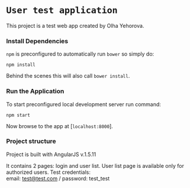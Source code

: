 # `User test application`

This project is a test web app created by Olha Yehorova.

### Install Dependencies

`npm` is preconfigured to automatically run `bower` so simply do:

```
npm install
```

Behind the scenes this will also call `bower install`. 


### Run the Application

To start preconfigured local development server run command:

```
npm start
```

Now browse to the app at [`localhost:8000`].


### Project structure

Project is built with AngularJS v.1.5.11

It contains 2 pages: login and user list.
User list page is available only for authorized users.
Test credentials: <br>
email: test@test.com / password: test_test
